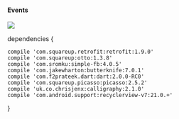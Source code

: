 #### Events

![](https://travis-ci.org/NicolaGenesin/Smart-Events.svg)

dependencies {

    compile 'com.squareup.retrofit:retrofit:1.9.0'
    compile 'com.squareup:otto:1.3.8'
    compile 'com.sromku:simple-fb:4.0.5'
    compile 'com.jakewharton:butterknife:7.0.1'
    compile 'com.f2prateek.dart:dart:2.0.0-RC0'
    compile 'com.squareup.picasso:picasso:2.5.2'
    compile 'uk.co.chrisjenx:calligraphy:2.1.0'
    compile 'com.android.support:recyclerview-v7:21.0.+'
}
